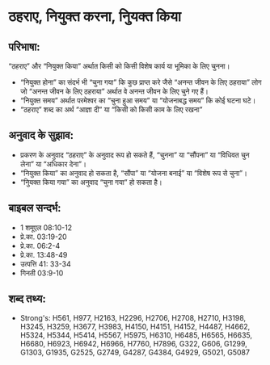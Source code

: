 # ठहराए, नियुक्त करना, निुयक्त किया #

## परिभाषा: ##

“ठहराए” और “नियुक्त किया” अर्थात किसी को किसी विशेष कार्य या भूमिका के लिए चुनना।

* “नियुक्त होना” का संदर्भ भी “चुना गया” कि कुछ प्राप्त करे जैसे “अनन्त जीवन के लिए ठहराया” लोग जो “अनन्त जीवन के लिए ठहराया” अर्थात वे अनन्त जीवन के लिए चुने गए हैं।
* “नियुक्त समय” अर्थात परमेश्वर का “चुना हुआ समय” या “योजनाबद्ध समय” कि कोई घटना घटे।
* “ठहराए” शब्द का अर्थ “आज्ञा दी” या “किसी को किसी काम के लिए रखना”
 
## अनुवाद के सुझाव: ##

* प्रकरण के अनुवाद “ठहराए” के अनुवाद रूप हो सकते हैं, “चुनना” या “सौंपना” या “विधिवत चुन लेना” या “अधिकार देना”। 
* “नियुक्त किया” का अनुवाद हो सकता है, “सौंपा” या “योजना बनाई” या “विशेष रूप से चुना”।
* “निुयक्त किया गया” का अनुवाद “चुना गया” हो सकता है।

## बाइबल सन्दर्भ: ##

* 1 शमूएल 08:10-12
* प्रे.का. 03:19-20
* प्रे.का. 06:2-4
* प्रे.का. 13:48-49
* उत्पत्ति 41: 33-34
* गिनती 03:9-10

## शब्द तथ्य: ##

* Strong's: H561, H977, H2163, H2296, H2706, H2708, H2710, H3198, H3245, H3259, H3677, H3983, H4150, H4151, H4152, H4487, H4662, H5324, H5344, H5414, H5567, H5975, H6310, H6485, H6565, H6635, H6680, H6923, H6942, H6966, H7760, H7896, G322, G606, G1299, G1303, G1935, G2525, G2749, G4287, G4384, G4929, G5021, G5087
